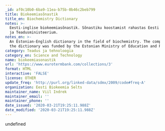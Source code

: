 ```yaml
---
_id: af0c10b0-6ba9-11ea-b75b-0b46c2beb799
title: Biokeemiasõnastik
title_en: Biochemistry Dictionary
notes: >-
  Eesti-inglise biokeemiasõnastik. Sõnastiku koostamist rahastas Eesti Haridus-
  ja Teadusministeerium.
notes_en: >-
  An Estonian-English dictionary in the field of biochemistry. The compiling of
  the dictionary was funded by the Estonian Ministry of Education and Research.
category: Teadus ja tehnoloogia
category_en: Science and Technology
name: biokeemiasonastik
url: 'https://www.eurotermbank.com/collections/3'
format: HTML
interactive: 'FALSE'
license: OTHER
update_freq: 'http://purl.org/linked-data/sdmx/2009/code#freq-A'
organization: Eesti Biokeemia Selts
maintainer_name: Viil Indrek
maintainer_email: ''
maintainer_phone: ''
date_issued: '2020-03-21T19:25:11.988Z'
date_modified: '2020-03-21T19:25:11.988Z'
---
```

undefined

